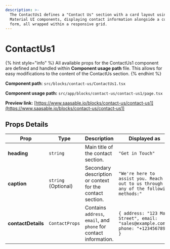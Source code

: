 ```yaml
---
description: >-
  The ContactUs1 defines a "Contact Us" section with a card layout using
  Material UI components, displaying contact information alongside a contact
  form, all wrapped within a responsive grid.
---
```


# ContactUs1

{% hint style="info" %}
All available props for the ContactUs1 component are defined and handled within **Component usage path** file. This allows for easy modifications to the content of the ContactUs section.
{% endhint %}

**Component path**: `src/blocks/contact-us/ContactUs1.tsx`

**Component usage path:**  `src/app/blocks/contact-us/contact-us1/page.tsx`

**Preview link:** [https://www.saasable.io/blocks/contact-us/contact-us1](https://www.saasable.io/blocks/contact-us/contact-us1)

## Props Details

| Prop               | Type                | Description                                                       | Displayed as                                                                        |
| ------------------ | ------------------- | ----------------------------------------------------------------- | ----------------------------------------------------------------------------------- |
| **heading**        | `string`            | Main title of the contact section.                                | `"Get in Touch"`                                                                    |
| **caption**        | `string` (Optional) | Secondary description or context for the contact section.         | `"We're here to assist you. Reach out to us through any of the following methods:"` |
| **contactDetails** | `ContactProps`      | Contains `address`, `email`, and `phone` for contact information. | `{ address: "123 Main Street", email: "sales@example.com", phone: "+1234567890" }`  |
